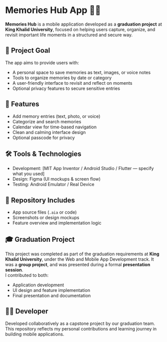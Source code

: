 # Memories Hub App 🧠📱

**Memories Hub** is a mobile application developed as a **graduation project** at **King Khalid University**, focused on helping users capture, organize, and revisit important life moments in a structured and secure way.

## 🎯 Project Goal
The app aims to provide users with:
- A personal space to save memories as text, images, or voice notes
- Tools to organize memories by date or category
- A user-friendly interface to revisit and reflect on moments
- Optional privacy features to secure sensitive entries

## 🚀 Features
- Add memory entries (text, photo, or voice)
- Categorize and search memories
- Calendar view for time-based navigation
- Clean and calming interface design
- Optional passcode for privacy

## 🛠️ Tools & Technologies
- Development: [MIT App Inventor / Android Studio / Flutter — specify what you used]
- Design: Figma (UI mockups & screen flow)
- Testing: Android Emulator / Real Device

## 📁 Repository Includes
- App source files (`.aia` or code)
- Screenshots or design mockups
- Feature overview and implementation logic

## 🎓 Graduation Project
This project was completed as part of the graduation requirements at **King Khalid University**, under the Web and Mobile App Development track. It was a **group project**, and was presented during a formal **presentation session**.  
I contributed to both:
- Application development
- UI design and feature implementation
- Final presentation and documentation

## 👩‍💻 Developer
Developed collaboratively as a capstone project by our graduation team. This repository reflects my personal contributions and learning journey in building mobile applications.
